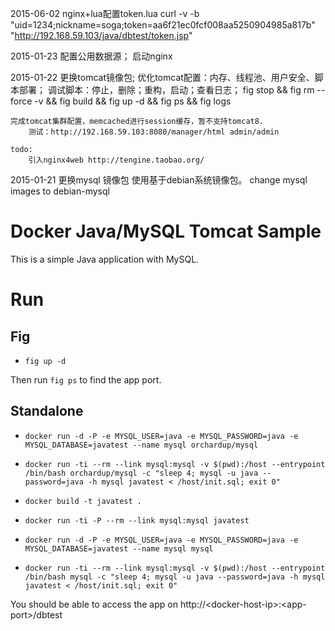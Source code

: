 2015-06-02
    nginx+lua配置token.lua
    curl -v -b "uid=1234;nickname=soga;token=aa6f21ec0fcf008aa5250904985a817b" "http://192.168.59.103/java/dbtest/token.jsp"


2015-01-23
    配置公用数据源；
    启动nginx
    
2015-01-22
    更换tomcat镜像包;
    优化tomcat配置：内存、线程池、用户安全、脚本部署；
    调试脚本：停止，删除；重构，启动；查看日志；
        fig stop && fig rm --force -v && fig build && fig up -d && fig ps && fig logs

    完成tomcat集群配置，memcached进行session缓存，暂不支持tomcat8.
        测试：http://192.168.59.103:8080/manager/html admin/admin

    todo:
        引入nginx4web http://tengine.taobao.org/
    

2015-01-21
    更换mysql 镜像包
    使用基于debian系统镜像包。
    change mysql images to debian-mysql

# Docker Java/MySQL Tomcat Sample
This is a simple Java application with MySQL.

# Run

## Fig
* `fig up -d`

Then run `fig ps` to find the app port.

## Standalone

* `docker run -d -P -e MYSQL_USER=java -e MYSQL_PASSWORD=java -e MYSQL_DATABASE=javatest --name mysql orchardup/mysql`
* `docker run -ti --rm --link mysql:mysql -v $(pwd):/host --entrypoint /bin/bash orchardup/mysql -c "sleep 4; mysql -u java --password=java -h mysql javatest < /host/init.sql; exit 0"`
* `docker build -t javatest .`
* `docker run -ti -P --rm --link mysql:mysql javatest`

* `docker run -d -P -e MYSQL_USER=java -e MYSQL_PASSWORD=java -e MYSQL_DATABASE=javatest --name mysql mysql`
* `docker run -ti --rm --link mysql:mysql -v $(pwd):/host --entrypoint /bin/bash mysql -c "sleep 4; mysql -u java --password=java -h mysql javatest < /host/init.sql; exit 0"`


You should be able to access the app on http://\<docker-host-ip\>:\<app-port\>/dbtest
